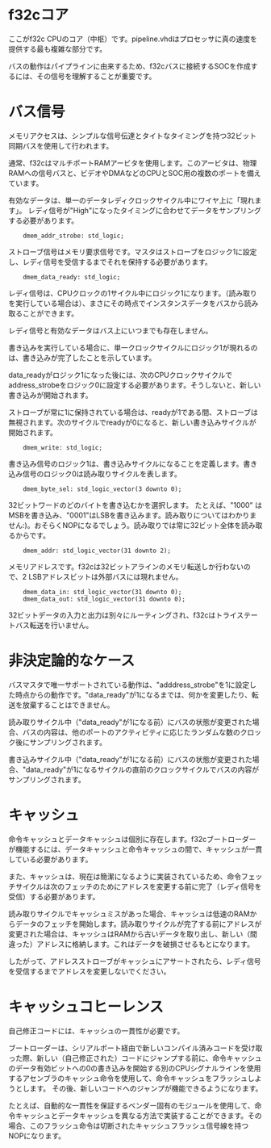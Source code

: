 # f32cコア

ここがf32c CPUのコア（中枢）です。pipeline.vhdはプロセッサに真の速度を提供する最も複雑な部分です。

バスの動作はパイプラインに由来するため、f32cバスに接続するSOCを作成するには、その信号を理解することが重要です。

# バス信号

メモリアクセスは、シンプルな信号伝達とタイトなタイミングを持つ32ビット同期バスを使用して行われます。

通常、f32cはマルチポートRAMアービタを使用します。このアービタは、物理RAMへの信号バスと、ビデオやDMAなどのCPUとSOC用の複数のポートを備えています。

有効なデータは、単一のデータレディクロックサイクル中にワイヤ上に「現れます」。 レディ信号が"High"になったタイミングに合わせてデータをサンプリングする必要があります。

```
    dmem_addr_strobe: std_logic;
```

ストローブ信号はメモリ要求信号です。マスタはストローブをロジック1に設定し、レディ信号を受信するまでそれを保持する必要があります。

```
    dmem_data_ready: std_logic;
```

レディ信号は、CPUクロックの1サイクル中にロジック1になります。（読み取りを実行している場合は）、まさにその時点でインスタンスデータをバスから読み取ることができます。

レディ信号と有効なデータはバス上にいつまでも存在しません。

書き込みを実行している場合に、単一クロックサイクルにロジック1が現れるのは、書き込みが完了したことを示しています。

data_readyがロジック1になった後には、次のCPUクロックサイクルでaddress_strobeをロジック0に設定する必要があります。そうしないと、新しい書き込みが開始されます。

ストローブが常に1に保持されている場合は、readyが1である間、ストローブは無視されます。次のサイクルでreadyが0になると、新しい書き込みサイクルが開始されます。

```
    dmem_write: std_logic;
```

書き込み信号のロジック1は、書き込みサイクルになることを定義します。書き込み信号のロジック0は読み取りサイクルを表します。

```
    dmem_byte_sel: std_logic_vector(3 downto 0);
```

32ビットワードのどのバイトを書き込むかを選択します。 たとえば、"1000" はMSBを書き込み、"0001"はLSBを書き込みます。読み取りについてはわかりません:)。おそらくNOPになるでしょう。読み取りでは常に32ビット全体を読み取るからです。

```
    dmem_addr: std_logic_vector(31 downto 2);
```

メモリアドレスです。f32cは32ビットアラインのメモリ転送しか行わないので、2 LSBアドレスビットは外部バスには現れません。

```
    dmem_data_in: std_logic_vector(31 downto 0);
    dmem_data_out: std_logic_vector(31 downto 0);
```

32ビットデータの入力と出力は別々にルーティングされ、f32cはトライステートバス転送を行いません。

# 非決定論的なケース

バスマスタで唯一サポートされている動作は、"adddress_strobe"を1に設定した時点からの動作です。"data_ready"が1になるまでは、何かを変更したり、転送を放棄することはできません。

読み取りサイクル中（"data_ready"が1になる前）にバスの状態が変更された場合、バスの内容は、他のポートのアクティビティに応じたランダムな数のクロック後にサンプリングされます。

書き込みサイクル中（"data_ready"が1になる前）にバスの状態が変更された場合、"data_ready"が1になるサイクルの直前のクロックサイクルでバスの内容がサンプリングされます。

# キャッシュ

命令キャッシュとデータキャッシュは個別に存在します。f32cブートローダーが機能するには、データキャッシュと命令キャッシュの間で、キャッシュが一貫している必要があります。

また、キャッシュは、現在は簡潔になるように実装されているため、命令フェッチサイクルは次のフェッチのためにアドレスを変更する前に完了（レディ信号を受信）する必要があります。

読み取りサイクルでキャッシュミスがあった場合、キャッシュは低速のRAMからデータのフェッチを開始します。読み取りサイクルが完了する前にアドレスが変更された場合は、キャッシュはRAMから古いデータを取り出し、新しい（間違った）アドレスに格納します。これはデータを破損させるもとになります。

したがって、アドレスストローブがキャッシュにアサートされたら、レディ信号を受信するまでアドレスを変更しないでください。

# キャッシュコヒーレンス

自己修正コードには、キャッシュの一貫性が必要です。

ブートローダーは、シリアルポート経由で新しいコンパイル済みコードを受け取った際、新しい（自己修正された）コードにジャンプする前に、命令キャッシュのデータ有効ビットへの0の書き込みを開始する別のCPUシグナルラインを使用するアセンブラのキャッシュ命令を使用して、命令キャッシュをフラッシュしようとします。 その後、新しいコードへのジャンプが機能できるようになります。

たとえば、自動的な一貫性を保証するベンダー固有のモジュールを使用して、命令キャッシュとデータキャッシュを異なる方法で実装することができます。その場合、このフラッシュ命令は切断されたキャッシュフラッシュ信号線を持つNOPになります。
